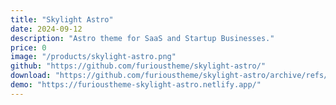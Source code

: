 ```yaml
---
title: "Skylight Astro"
date: 2024-09-12
description: "Astro theme for SaaS and Startup Businesses."
price: 0
image: "/products/skylight-astro.png"
github: "https://github.com/furioustheme/skylight-astro/"
download: "https://github.com/furioustheme/skylight-astro/archive/refs/heads/main.zip"
demo: "https://furioustheme-skylight-astro.netlify.app/"
---
```


